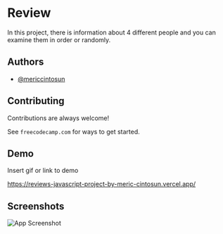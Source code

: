 
# Review

In this project, there is information about 4 different people and you can examine them in order or randomly.

## Authors

- [@mericcintosun](https://github.com/mericcintosun)

## Contributing

Contributions are always welcome!

See `freecodecamp.com` for ways to get started.


## Demo

Insert gif or link to demo

https://reviews-javascript-project-by-meric-cintosun.vercel.app/
## Screenshots

![App Screenshot](https://r.resimlink.com/J8CLN6iMluZB.png)

